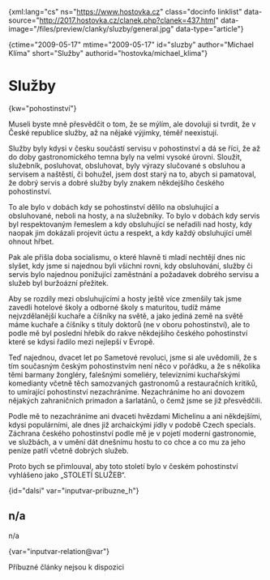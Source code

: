 
{xml:lang="cs" ns="https://www.hostovka.cz" class="docinfo linklist" data-source="http://2017.hostovka.cz/clanek.php?clanek=437.html" data-image="/files/preview/clanky/sluzby/general.jpg" data-type="article"}

{ctime="2009-05-17" mtime="2009-05-17" id="sluzby" author="Michael Klíma" short="Služby" authorid="hostovka/michael_klima"}

# Služby

<!-- generated attribute kw by user_updatekw.sh on 2020-07-05, do not edit -->

{kw="pohostinství"}

Museli byste mně přesvědčit o tom, že se mýlím, ale dovoluji si tvrdit, že v České republice služby, až na nějaké výjimky, téměř neexistují.

Služby byly kdysi v česku součástí servisu v pohostinství a dá se říci, že až do doby gastronomického temna byly na velmi vysoké úrovni. Sloužit, služebník, posluhovat, obsluhovat, byly výrazy slučované s obsluhou a servisem a naštěstí, či bohužel, jsem dost starý na to, abych si pamatoval, že dobrý servis a dobré služby byly znakem někdejšího českého pohostinství.

To ale bylo v dobách kdy se pohostinství dělilo na obsluhující a obsluhované, neboli na hosty, a na služebníky. To bylo v dobách kdy servis byl respektovaným řemeslem a kdy obsluhující se neřadili nad hosty, kdy naopak jim dokázali projevit úctu a respekt, a kdy každý obsluhující uměl ohnout hřbet.

Pak ale přišla doba socialismu, o které hlavně ti mladí nechtějí dnes nic slyšet, kdy jsme si najednou byli všichni rovni, kdy obsluhování, služby či servis bylo najednou ponižující zaměstnání a požadavek dobrého servisu a služeb byl buržoázní přežitek.

Aby se rozdíly mezi obsluhujícími a hosty ještě více zmenšily tak jsme zavedli hotelové školy a odborné školy s maturitou, tudíž máme nejvzdělanější kuchaře a číšníky na světě, a jako jediná země na světě máme kuchaře a číšníky s tituly doktorů (ne v oboru pohostinství), ale to podle mě byl poslední hřebík do rakve někdejšího českého pohostinství které se kdysi řadilo mezi nejlepší v Evropě.

Teď najednou, dvacet let po Sametové revoluci, jsme si ale uvědomili, že s tím současným českým pohostinstvím není něco v pořádku, a že s několika těmi barmany žongléry, falešnými someliéry, televizními kuchařskými komedianty včetně těch samozvaných gastronomů a restauračních kritiků, to umírající pohostinství nezachráníme. Nezachráníme ho ani dovozem nějakých zahraničních primadon a šarlatánů, o čemž jsme se již přesvědčili.

Podle mě to nezachráníme ani dvaceti hvězdami Michelinu a ani někdejšími, kdysi populárními, ale dnes již archaickými jídly v podobě Czech specials. Záchrana českého pohostinství podle mě je v pojetí moderní gastronomie, ve službách, a v umění dát dnešnímu hostu to co chce a co mu za jeho peníze patří včetně dobrých služeb.

Proto bych se přimlouval, aby toto století bylo v českém pohostinství vyhlášeno jako „STOLETÍ SLUŽEB“.

{id="dalsi" var="inputvar-pribuzne_h"}

## n/a

n/a

{var="inputvar-relation@var"}

Příbuzné články nejsou k dispozici

